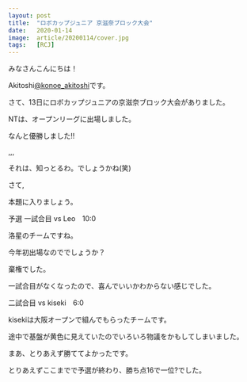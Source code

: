 ```yaml
---
layout: post
title:  "ロボカップジュニア 京滋奈ブロック大会"
date:   2020-01-14
image:  article/20200114/cover.jpg
tags:   [RCJ]
---
```

みなさんこんにちは！

Akitoshi[@konoe_akitoshi][@konoe_akitoshi]です。

さて、13日にロボカップジュニアの京滋奈ブロック大会がありました。

NTは、オープンリーグに出場しました。

なんと優勝しました!!

,,,

それは、知っとるわ。でしょうかね(笑)

さて,

本題に入りましょう。

予選
一試合目 vs Leo　10:0

洛星のチームですね。

今年初出場なのででしょうか？

棄権でした。

一試合目がなくなったので、喜んでいいかわからない感じでした。



二試合目 vs kiseki　6:0

kisekiは大阪オープンで組んでもらったチームです。

途中で基盤が黄色に見えていたのでいろいろ物議をかもしてしまいました。

まあ、とりあえず勝ててよかったです。

とりあえずここまでで予選が終わり、勝ち点16で一位?でした。

















[@konoe_akitoshi]: https://twitter.com/konoe_akitoshi